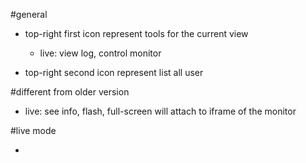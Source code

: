 #general

- top-right first icon represent tools for the current view
    + live: view log, control monitor

- top-right second icon represent list all user

#different from older version
- live: see info, flash, full-screen will attach to iframe of the monitor

#live mode

- 